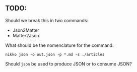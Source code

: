 ## TODO:
Should we break this in two commands:
- Json2Matter
- Matter2Json
 
What should be the nomenclature for the command:

```
nikko json -o out.json -p *.md -s ./articles
```
Should `json` be used to produce JSON or to consume JSON?
